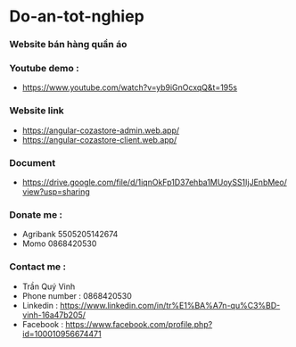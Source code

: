 # Do-an-tot-nghiep
### Website bán hàng quần áo
### Youtube demo : 
* https://www.youtube.com/watch?v=yb9iGnOcxqQ&t=195s
### Website link
* https://angular-cozastore-admin.web.app/
* https://angular-cozastore-client.web.app/
### Document
* https://drive.google.com/file/d/1iqnOkFp1D37ehba1MUoySS1IjJEnbMeo/view?usp=sharing
### Donate me : 
* Agribank 5505205142674
* Momo 0868420530
### Contact me : 
* Trần Quý Vinh
* Phone number : 0868420530
* Linkedin : https://www.linkedin.com/in/tr%E1%BA%A7n-qu%C3%BD-vinh-16a47b205/
* Facebook : https://www.facebook.com/profile.php?id=100010956674471
